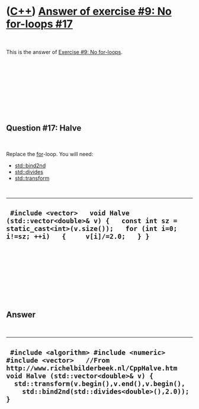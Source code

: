 



 

 

 

 

 

([C++](Cpp.md)) [Answer of exercise \#9: No for-loops \#17](CppExerciseNoForLoopsAnswer17.md)
===============================================================================================

 

This is the answer of [Exercise \#9: No
for-loops](CppExerciseNoForLoops.md).

 

 

 

 

 

Question \#17: Halve
--------------------

 

Replace the [for](CppFor.md)-loop. You will need:

-   [std::bind2nd](CppBind2nd.md)
-   [std::divides](CppDivides.md)
-   [std::transform](CppTransform.md)

 

  ----------------------------------------------------------------------------------------------------------------------------------------------------------------
  ` #include <vector>   void Halve (std::vector<double>& v) {   const int sz = static_cast<int>(v.size());   for (int i=0; i!=sz; ++i)   {     v[i]/=2.0;   } }`
  ----------------------------------------------------------------------------------------------------------------------------------------------------------------

 

 

 

 

 

Answer
------

 

  --------------------------------------------------------------------------------------------------------------------------------------------------------------------------------------------------------------------------------------------------------
  ` #include <algorithm> #include <numeric> #include <vector>   //From http://www.richelbilderbeek.nl/CppHalve.htm void Halve (std::vector<double>& v) {   std::transform(v.begin(),v.end(),v.begin(),     std::bind2nd(std::divides<double>(),2.0)); }`
  --------------------------------------------------------------------------------------------------------------------------------------------------------------------------------------------------------------------------------------------------------

 

 

 

 

 





 



